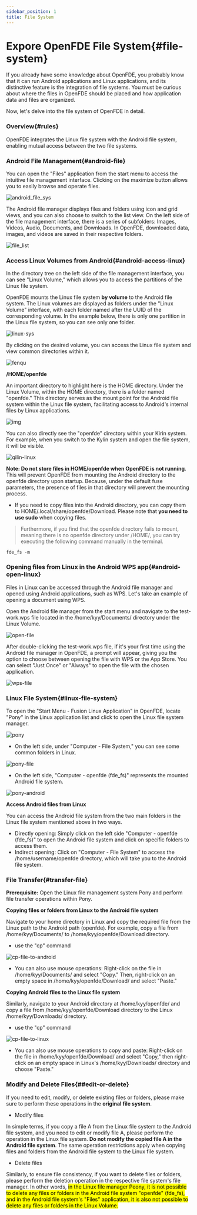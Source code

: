 ```yaml
---
sidebar_position: 1
title: File System 
---
```


# Expore OpenFDE File System{#file-system}

If you already have some knowledge about OpenFDE, you probably know that it can run Android applications and Linux applications, and its distinctive feature is the integration of file systems. You must be curious about where the files in OpenFDE should be placed and how application data and files are organized.

Now, let's delve into the file system of OpenFDE in detail.

### Overview{#rules}

OpenFDE integrates the Linux file system with the Android file system, enabling mutual access between the two file systems.

### Android File Management{#android-file}

You can open the "Files" application from the start menu to access the intuitive file management interface. Clicking on the maximize button allows you to easily browse and operate files.

![android_file_sys](./../img/android_file_sys.jpg)

The Android file manager displays files and folders using icon and grid views, and you can also choose to switch to the list view. On the left side of the file management interface, there is a series of subfolders: Images, Videos, Audio, Documents, and Downloads. In OpenFDE, downloaded data, images, and videos are saved in their respective folders.

![file_list](./../img/list-file.jpg)

### Access Linux Volumes from Android{#android-access-linux}

In the directory tree on the left side of the file management interface, you can see "Linux Volume," which allows you to access the partitions of the Linux file system.

OpenFDE mounts the Linux file system **by volume** to the Android file system. The Linux volumes are displayed as folders under the "Linux Volume" interface, with each folder named after the UUID of the corresponding volume. In the example below, there is only one partition in the Linux file system, so you can see only one folder.

![linux-sys](./../img/Linux-Volume.png)

By clicking on the desired volume, you can access the Linux file system and view common directories within it.

![fenqu](./../img/fenqu-linux.png)

**/HOME/openfde**

An important directory to highlight here is the HOME directory. Under the Linux Volume, within the HOME directory, there is a folder named "openfde." This directory serves as the mount point for the Android file system within the Linux file system, facilitating access to Android's internal files by Linux applications.

![img](./../img/linux-home.png)

You can also directly see the "openfde" directory within your Kirin system. For example, when you switch to the Kylin system and open the file system, it will be visible.

![qilin-linux](./img/../../img/qilin-linux.png)

**Note: Do not store files in HOME/openfde when OpenFDE is not running**. This will prevent OpenFDE from mounting the Android directory to the openfde directory upon startup. Because, under the default fuse parameters, the presence of files in that directory will prevent the mounting process.

- If you need to copy files into the Android directory, you can copy them to HOME/.local/share/openfde/Download. Please note that **you need to use sudo** when copying files.

> Furthermore, if you find that the openfde directory fails to mount, meaning there is no openfde directory under /HOME/, you can try executing the following command manually in the terminal.
> 
```
fde_fs -m 
```

### Opening files from Linux in the Android WPS app{#android-open-linux}

Files in Linux can be accessed through the Android file manager and opened using Android applications, such as WPS. Let's take an example of opening a document using WPS.

Open the Android file manager from the start menu and navigate to the test-work.wps file located in the /home/kyy/Documents/ directory under the Linux Volume.

![open-file](./../img/open-file.jpg)

After double-clicking the test-work.wps file, if it's your first time using the Android file manager in OpenFDE, a prompt will appear, giving you the option to choose between opening the file with WPS or the App Store. You can select "Just Once" or "Always" to open the file with the chosen application.

![wps-file](./../img/wps-file.jpg)

### Linux File System{#linux-file-system}

To open the "Start Menu - Fusion Linux Application" in OpenFDE, locate "Pony" in the Linux application list and click to open the Linux file system manager.

![pony](./../img/pony.png)

- On the left side, under "Computer - File System," you can see some common folders in Linux.
  
![pony-file](./../img/pony-file.png)

- On the left side, "Computer - openfde (fde_fs)" represents the mounted Android file system.
  
![pony-android](./../img/pony-android.png)

**Access Android files from Linux**

You can access the Android file system from the two main folders in the Linux file system mentioned above in two ways.

- Directly opening: Simply click on the left side "Computer - openfde (fde_fs)" to open the Android file system and click on specific folders to access them.
- Indirect opening: Click on "Computer - File System" to access the /home/username/openfde directory, which will take you to the Android file system.

### File Transfer{#transfer-file}

**Prerequisite:** Open the Linux file management system Pony and perform file transfer operations within Pony.

**Copying files or folders from Linux to the Android file system**

Navigate to your home directory in Linux and copy the required file from the Linux path to the Android path (openfde). For example, copy a file from /home/kyy/Documents/ to /home/kyy/openfde/Download directory.

- use the "cp" command

![cp-file-to-android](./../img/cp-file-to-android.png)

- You can also use mouse operations: Right-click on the file in /home/kyy/Documents/ and select "Copy." Then, right-click on an empty space in /home/kyy/openfde/Download/ and select "Paste."

**Copying Android files to the Linux file system**

Similarly, navigate to your Android directory at /home/kyy/openfde/ and copy a file from /home/kyy/openfde/Download directory to the Linux /home/kyy/Downloads/ directory.

- use the "cp" command
  
![cp-file-to-linux](./../img/cp-file-to-linux.png)

- You can also use mouse operations to copy and paste: Right-click on the file in /home/kyy/openfde/Download/ and select "Copy," then right-click on an empty space in Linux's /home/kyy/Downloads/ directory and choose "Paste."

### Modify and Delete Files{##edit-or-delete}

If you need to edit, modify, or delete existing files or folders, please make sure to perform these operations in the **original file system**.

- Modify files
  
In simple terms, if you copy a file A from the Linux file system to the Android file system, and you need to edit or modify file A, please perform the operation in the Linux file system. **Do not modify the copied file A in the Android file system**. The same operation restrictions apply when copying files and folders from the Android file system to the Linux file system.

- Delete files

Similarly, to ensure file consistency, if you want to delete files or folders, please perform the deletion operation in the respective file system's file manager. In other words, <mark>in the Linux file manager Peony, it is not possible to delete any files or folders in the Android file system "openfde" (fde_fs), and in the Android file system's "Files" application, it is also not possible to delete any files or folders in the Linux Volume.</mark>